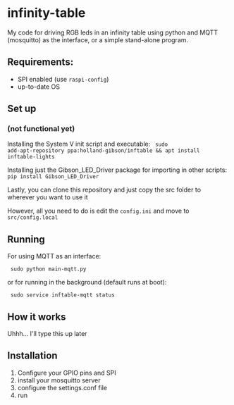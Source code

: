 # infinity-table
My code for driving RGB leds in an infinity table using python and MQTT (mosquitto) as the interface, or a simple stand-alone program.

## Requirements:
- SPI enabled (use <code>raspi-config</code>)
- up-to-date OS

## Set up
### (not functional yet)
Installing the System V init script and executable:
<code>
sudo add-apt-repository ppa:holland-gibson/inftable &&
apt install inftable-lights
</code>

Installing just the Gibson_LED_Driver package for importing in other scripts:
<code> pip install Gibson_LED_Driver </code> 

Lastly, you can clone this repository and just copy the src folder to wherever you want to use it


However, all you need to do is edit the <code>config.ini</code> and move to <code> src/config.local </code>

## Running
For using MQTT as an interface:

<code> sudo python main-mqtt.py </code>

or for running in the background (default runs at boot):

<code> sudo service inftable-mqtt status </code>

## How it works
Uhhh... I'll type this up later

## Installation
1) Configure your GPIO pins and SPI
2) install your mosquitto server
3) configure the settings.conf file
4) run
